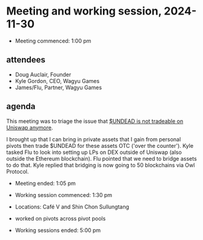 # Meeting and working session, 2024-11-30

* Meeting commenced: 1:00 pm

## attendees

* Doug Auclair, Founder
* Kyle Gordon, CEO, Wagyu Games
* James/Flu, Partner, Wagyu Games

## agenda

This meeting was to triage the issue that [$UNDEAD is not tradeable on Uniswap anymore](../../../blog/2024/11/30).

I brought up that I can bring in private assets that I gain from personal pivots then trade $UNDEAD for these assets OTC ('over the counter'). Kyle tasked Flu to look into setting up LPs on DEX outside of Uniswap (also outside the Ethereum blockchain). Flu pointed that we need to bridge assets to do that. Kyle replied that bridging is now going to 50 blockchains via Owl Protocol.

* Meeting ended: 1:05 pm

* Working session commenced: 1:30 pm

* Locations: Café V and Shin Chon Sullungtang

* worked on pivots across pivot pools

* Working sessions ended: 5:00 pm
